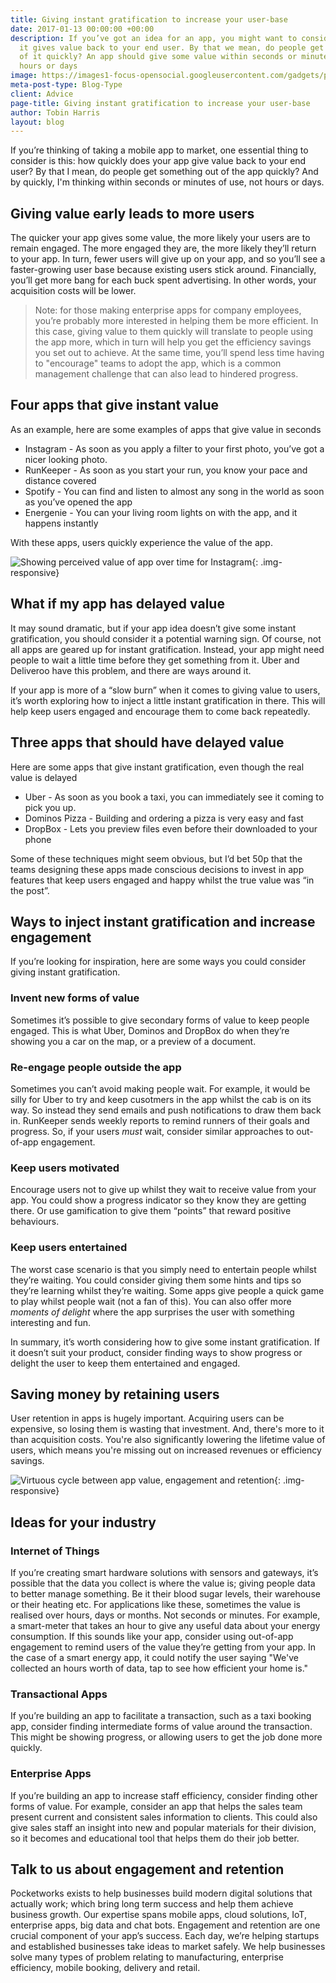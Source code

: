 ```yaml
---
title: Giving instant gratification to increase your user-base
date: 2017-01-13 00:00:00 +00:00
description: If you’ve got an idea for an app, you might want to consider how quickly
  it gives value back to your end user. By that we mean, do people get something out
  of it quickly? An app should give some value within seconds or minutes of use, not
  hours or days
image: https://images1-focus-opensocial.googleusercontent.com/gadgets/proxy?container=focus&resize_w=1024&refresh=2592000&url=https://pocketworks-website.s3.amazonaws.com/jogging.jpg
meta-post-type: Blog-Type
client: Advice
page-title: Giving instant gratification to increase your user-base
author: Tobin Harris
layout: blog
---
```


If you’re thinking of taking a mobile app to market, one essential thing to consider is this: how quickly does your app give value back to your end user? By that I mean, do people get something out of the app quickly? And by quickly, I'm thinking within seconds or minutes of use, not hours or days.

<!--more-->

## Giving value early leads to more users
The quicker your app gives some value, the more likely your users are to remain engaged. The more engaged they are, the more likely they’ll return to your app. In turn, fewer users will give up on your app, and so you’ll see a faster-growing user base because existing users stick around. Financially, you’ll get more bang for each buck spent advertising. In other words, your acquisition costs will be lower.

> Note: for those making enterprise apps for company employees, you’re probably more interested in helping them be more efficient. In this case, giving value to them quickly will translate to people using the app more, which in turn will help you get the efficiency savings you set out to achieve. At the same time, you’ll spend less time having to "encourage" teams to adopt the app, which is a common management challenge that can also lead to hindered progress.


## Four apps that give instant value

As an example, here are some examples of apps that give value in seconds

* Instagram -  As soon as you apply a filter to your first photo, you’ve got a nicer looking photo.
* RunKeeper - As soon as you start your run, you know your pace and distance covered
* Spotify - You can find and listen to almost any song in the world as soon as you’ve opened the app
* Energenie - You can your living room lights on with the app, and it happens instantly

With these apps, users quickly experience the value of the app.

![Showing perceived value of app over time for Instagram](https://pocketworks-website.s3.amazonaws.com/value_over_time.jpg){: .img-responsive}

## What if my app has delayed value

It may sound dramatic, but if your app idea doesn’t give some instant gratification, you should consider it a potential warning sign. Of course, not all apps are geared up for instant gratification. Instead, your app might need people to wait a little time before they get something from it. Uber and Deliveroo have this problem, and there are ways around it.


If your app is more of a “slow burn” when it comes to giving value to users, it’s worth exploring how to inject a little instant gratification in there. This will help keep users engaged and encourage them to come back repeatedly.

## Three apps that should have delayed value

Here are some apps that give instant gratification, even though the real value is delayed

* Uber - As soon as you book a taxi, you can immediately see it coming to pick you up.
* Dominos Pizza - Building and ordering a pizza is very easy and fast
* DropBox - Lets you preview files even before their downloaded to your phone

Some of these techniques might seem obvious, but I’d bet 50p that the teams designing these apps made conscious decisions to invest in app features that keep users engaged and happy whilst the true value was “in the post”.

## Ways to inject instant gratification and increase engagement

If you’re looking for inspiration, here are some ways you could consider giving instant gratification.

### Invent new forms of value

Sometimes it’s possible to give secondary forms of value to keep people engaged. This is what Uber, Dominos and DropBox do when they’re showing you a car on the map, or a preview of a document.  

### Re-engage people outside the app
Sometimes you can’t avoid making people wait. For example, it would be silly for Uber to try and keep cusotmers in the app whilst the cab is on its way. So instead they send emails and push notifications to draw them back in. RunKeeper sends weekly reports to remind runners of their goals and progress. So, if your users _must_ wait, consider similar approaches to out-of-app engagement.

### Keep users motivated
Encourage users not to give up whilst they wait to receive value from your app. You could show a progress indicator so they know they are getting there. Or use gamification to give them “points” that reward positive behaviours.

### Keep users entertained
The worst case scenario is that you simply need to entertain people whilst they’re waiting. You could consider giving them some hints and tips so they’re learning whilst they’re waiting. Some apps give people a quick game to play whilst people wait (not a fan of this). You can also offer more _moments of delight_ where the app surprises the user with something interesting and fun.

In summary, it’s worth considering how to give some instant gratification. If it doesn’t suit your product, consider finding ways to show progress or delight the user to keep them entertained and engaged.

## Saving money by retaining users

User retention in apps is hugely important. Acquiring users can be expensive, so losing them is wasting that investment. And, there's more to it than acquisition costs. You're also significantly lowering the lifetime value of users, which means you're missing out on increased revenues or efficiency savings.

![Virtuous cycle between app value, engagement and retention](https://pocketworks-website.s3.amazonaws.com/engagement_cycle.jpg){: .img-responsive}

## Ideas for your industry

### Internet of Things
If you’re creating smart hardware solutions with sensors and gateways, it’s possible that the data you collect is where the value is; giving people data to better manage something. Be it their blood sugar levels, their warehouse or their heating etc. For applications like these, sometimes the value is realised over hours, days or months. Not seconds or minutes. For example, a smart-meter that takes an hour to give any useful data about your energy consumption. If this sounds like your app, consider using out-of-app engagement to remind users of the value they’re getting from your app. In the case of a smart energy app, it could notify the user saying "We've collected an hours worth of data, tap to see how efficient your home is."


### Transactional Apps
If you’re building an app to facilitate a transaction, such as a taxi booking app, consider finding intermediate forms of value around the transaction. This might be showing progress, or allowing users to get the job done more quickly.

### Enterprise Apps
If you’re building an app to increase staff efficiency, consider finding other forms of value. For example, consider an app that helps the sales team present current and consistent sales information to clients. This could also give sales staff an insight into new and popular materials for their division, so it becomes and educational tool that helps them do their job better.

## Talk to us about engagement and retention

Pocketworks exists to help businesses build modern digital solutions that actually work; which bring long term success and help them achieve business growth. Our expertise spans mobile apps, cloud solutions, IoT, enterprise apps, big data and chat bots. Engagement and retention are one crucial component of your app’s success. Each day, we’re helping startups and established businesses take ideas to market safely. We help businesses solve many types of problem relating to manufacturing, enterprise efficiency, mobile booking, delivery and retail.
